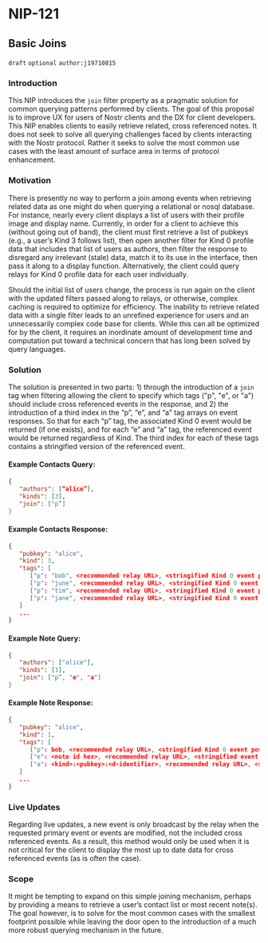 # NIP-121

## Basic Joins
`draft` `optional` `author:j19710815`

### Introduction

This NIP introduces the `join` filter property as a pragmatic solution for common querying patterns performed by clients. The goal of this proposal is to improve UX for users of Nostr clients and the DX for client developers. This NIP enables clients to easily retrieve related, cross referenced notes. It does not seek to solve all querying challenges faced by clients interacting with the Nostr protocol. Rather it seeks to solve the most common use cases with the least amount of surface area in terms of protocol enhancement.

### Motivation

There is presently no way to perform a join among events when retrieving related data as one might do when querying a relational or nosql database. For instance, nearly every client displays a list of users with their profile image and display name. Currently, in order for a client to achieve this (without going out of band), the client must first retrieve a list of pubkeys (e.g., a user’s Kind 3 follows list), then open another filter for Kind 0 profile data that includes that list of users as authors, then filter the response to disregard any irrelevant (stale) data, match it to its use in the interface, then pass it along to a display function. Alternatively, the client could query relays for Kind 0 profile data for each user individually. 

Should the initial list of users change, the process is run again on the client with the updated filters passed along to relays, or otherwise, complex caching is required to optimize for efficiency. The inability to retrieve related data with a single filter leads to an unrefined experience for users and an unnecessarily complex code base for clients. While this can all be optimized for by the client, it requires an inordinate amount of development time and computation put toward a technical concern that has long been solved by query languages.

### Solution

The solution is presented in two parts: 1) through the introduction of a `join` tag when filtering allowing the client to specify which tags ("p", "e", or "a") should include cross referenced events in the response, and 2) the introduction of a third index in the “p”, “e”, and “a” tag arrays on event responses. So that for each “p” tag, the associated Kind 0 event would be returned (if one exists), and for each “e” and “a” tag, the referenced event would be returned regardless of Kind. The third index for each of these tags contains a stringified version of the referenced event.

#### Example Contacts Query:
```json
{
   "authors": [“alice”],
   "kinds": [3],
   "join": ["p”]
}
```

#### Example Contacts Response:
```json
{
   "pubkey": "alice",
   "kind": 3,
   "tags": [
      ["p": "bob", <recommended relay URL>, <stringified Kind 0 event posted by bob>],
      ["p": "june", <recommended relay URL>, <stringified Kind 0 event posted by june>],
      ["p": "tim", <recommended relay URL>, <stringified Kind 0 event posted by tim>],
      ["p": "jane", <recommended relay URL>, <stringified Kind 0 event posted by jane>]
   ]
   ...
}
```

#### Example Note Query:

```json
{
   "authors": ["alice"],
   "kinds": [1],
   "join": ["p”, "e", "a"]
}
```

#### Example Note Response:
```json
{
   "pubkey": "alice",
   "kind": 1,
   "tags": [
      ["p": bob, <recommended relay URL>, <stringified Kind 0 event posted by bob>],
      ["e": <note id hex>, <recommended relay URL>, <stringified event matching the specified event id>]
      ["a": <kind>:<pubkey>:<d-identifier>, <recommended relay URL>, <stringified event matching the specified naddr code>]
   ]
   ...
}
```

### Live Updates

Regarding live updates, a new event is only broadcast by the relay when the requested primary event or events are modified, not the included cross referenced events. As a result, this method would only be used when it is not critical for the client to display the most up to date data for cross referenced events (as is often the case).

### Scope

It might be tempting to expand on this simple joining mechanism, perhaps by providing a means to retrieve a user’s contact list or most recent note(s). The goal however, is to solve for the most common cases with the smallest footprint possible while leaving the door open to the introduction of a much more robust querying mechanism in the future.

